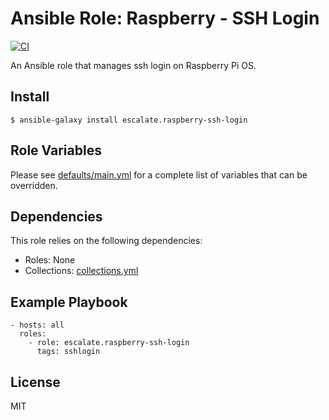 # Ansible Role: Raspberry - SSH Login

[![CI](https://github.com/escalate/ansible-raspberry-ssh-login/actions/workflows/ci.yml/badge.svg?event=push)](https://github.com/escalate/ansible-raspberry-ssh-login/actions/workflows/ci.yml)

An Ansible role that manages ssh login on Raspberry Pi OS.

## Install

```
$ ansible-galaxy install escalate.raspberry-ssh-login
```

## Role Variables

Please see [defaults/main.yml](https://github.com/escalate/ansible-raspberry-ssh-login/blob/master/defaults/main.yml) for a complete list of variables that can be overridden.

## Dependencies

This role relies on the following dependencies:

* Roles: None
* Collections: [collections.yml](https://github.com/escalate/ansible-raspberry-ssh-login/blob/master/collections.yml)

## Example Playbook

```
- hosts: all
  roles:
    - role: escalate.raspberry-ssh-login
      tags: sshlogin
```

## License

MIT
